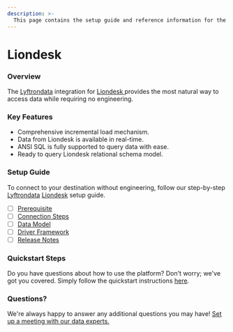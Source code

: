 ```yaml
---
description: >-
  This page contains the setup guide and reference information for the Liondesk source connector.
---
```


# Liondesk

### Overview

The [Lyftrondata](https://www.lyftrondata.com/) integration for [Liondesk](https://www.lyftrondata.com/integration/liondesk/)[ ](https://www.lyftrondata.com/integration/liondesk/)provides the most natural way to access data while requiring no engineering.

### Key Features

* Comprehensive incremental load mechanism.
* Data from Liondesk is available in real-time.&#x20;
* ANSI SQL is fully supported to query data with ease.
* Ready to query Liondesk relational schema model.

### Setup Guide

To connect to your destination without engineering, follow our step-by-step [Lyftrondata](https://www.lyftrondata.com/)  [Liondesk](https://www.lyftrondata.com/integration/liondesk/) setup guide.

* [ ] [Prerequisite](../../sales-analytics/liondesk/prerequisite.md)
* [ ] [Connection Steps](../../sales-analytics/liondesk/connection-steps.md)
* [ ] [Data Model](../../sales-analytics/liondesk/data-model/)
* [ ] [Driver Framework](../../sales-analytics/liondesk/driver-framework/)
* [ ] [Release Notes](../../sales-analytics/liondesk/release-notes.md)

### Quickstart Steps

Do you have questions about how to use the platform? Don't worry; we've got you covered. Simply follow the quickstart instructions [here](../../../quickstart-steps.md).

### Questions? <a href="#questions" id="questions"></a>

We're always happy to answer any additional questions you may have! [Set up a meeting with our data experts.](https://www.lyftrondata.com/book-a-meeting/)

